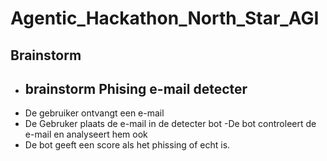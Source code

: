 # Agentic_Hackathon_North_Star_AGI
## Brainstorm
- ## brainstorm Phising e-mail detecter
- De gebruiker ontvangt een e-mail
- De Gebruker plaats de e-mail in de detecter bot
-De bot controleert de e-mail en analyseert hem ook
- De bot geeft een score als het phissing of echt is. 